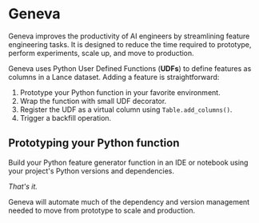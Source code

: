 # Geneva

Geneva improves the productivity of AI engineers by streamlining feature engineering tasks.  It is designed to reduce the time required to prototype, perform experiments, scale up, and move to production.

Geneva uses Python User Defined Functions (**UDFs**) to define features as columns in a Lance dataset.  Adding a feature is straightforward:

1. Prototype your Python function in your favorite environment.
2. Wrap the function with small UDF decorator.
3. Register the UDF as a virtual column using `Table.add_columns()`.
4. Trigger a backfill operation.

## Prototyping your Python function

Build your Python feature generator function in an IDE or notebook using your project's Python versions and dependencies.

*That's it.*

Geneva will automate much of the dependency and version management needed to move from prototype to scale and production.


